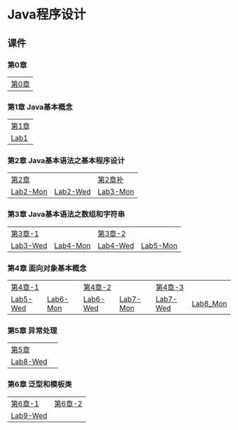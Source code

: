 # Java程序设计

## 课件

### 第0章

|    |
| ---- |
|[第0章](./CourseWare/JChapters/Jchapter-0.html)|

### 第1章 Java基本概念

|    |
| ---- |
|[第1章](./CourseWare/JChapters/Jchapter-1.html)|
|[Lab1](./CourseWare/JLabwork/JLab_1.html)|

### 第2章 Java基本语法之基本程序设计

|    |    |    |
| ---- | ---- | ---- |
|[第2章](./CourseWare/JChapters/Jchapter-2.html)|  |[第2章补](./CourseWare/JChapters/Jchapter-2-add.html)|
|[Lab2-Mon](./CourseWare/JLabwork/JLab_2_Monday.html)|[Lab2-Wed](./CourseWare/JLabwork/JLab_2_Wednesday.html)|[Lab3-Mon](./CourseWare/JLabwork/JLab_3_Monday.html)|

### 第3章 Java基本语法之数组和字符串

|    |    |    |    |
| ---- | ---- | ---- | ---- |
|[第3章-1](./CourseWare/JChapters/Jchapter-3-1.html)|    | [第3章-2](./CourseWare/JChapters/Jchapter-3-2.html)|    |
|[Lab3-Wed](./CourseWare/JLabwork/JLab_3_Wednesday.html)| [Lab4-Mon](./CourseWare/JLabwork/JLab_4_Monday.html)|[Lab4-Wed](./CourseWare/JLabwork/JLab_4_Wednesday.html)|[Lab5-Mon](./CourseWare/JLabwork/JLab_5_Monday.html)|

### 第4章 面向对象基本概念

|    |    |    |    |    |    |
| ---- | ---- | ---- | ---- | ---- | ---- |
|[第4章-1](./CourseWare/JChapters/Jchapter-4-1.html)|    |[第4章-2](./CourseWare/JChapters/Jchapter-4-2.html)|    |[第4章-3](./CourseWare/JChapters/Jchapter-4-3.html)|    |
|[Lab5-Wed](./CourseWare/JLabwork/JLab_5_Wednesday.html)|[Lab6-Mon](./CourseWare/JLabwork/JLab_6_Monday.html)|[Lab6-Wed](./CourseWare/JLabwork/JLab_6_Wednesday.html)|[Lab7-Mon](./CourseWare/JLabwork/JLab_7_Monday.html)|[Lab7-Wed](./CourseWare/JLabwork/JLab_7_Wednesday.html)|[Lab8_Mon](./CourseWare/JLabwork/JLab_8_Monday.html)|

### 第5章 异常处理

|    |    |
| ---- | ---- |
|[第5章](./CourseWare/JChapters/Jchapter-5.html)||
|[Lab8-Wed](./CourseWare/JLabwork/JLab_8_Wednesday.html)| |

### 第6章 泛型和模板类

|   |   |
| ---- | ---- |
|[第6章-1](./CourseWare/JChapters/Jchapter-6-1.html)|[第6章-2](./CourseWare/JChapters/Jchapter-6-2.html)|
|[Lab9-Wed](./CourseWare/JLabwork/JLab_9_Wednesday.html)| |
